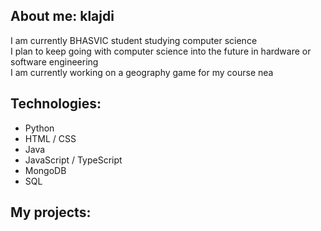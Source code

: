 ## About me: klajdi
I am currently BHASVIC student studying computer science\
I plan to keep going with computer science into the future in hardware or software engineering\
I am currently working on a geography game for my course nea

## Technologies:
- Python
- HTML / CSS
- Java
- JavaScript / TypeScript
- MongoDB
- SQL

## My projects:
